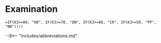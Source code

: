 # Examination

``` PowerQuery
=IF(K3>=80, "HD", IF(K3>=70, "DN", IF(K3>=60, "CR", IF(K3>=50, "PP", "NN"))))
```


--8<-- "includes/abbreviations.md"
